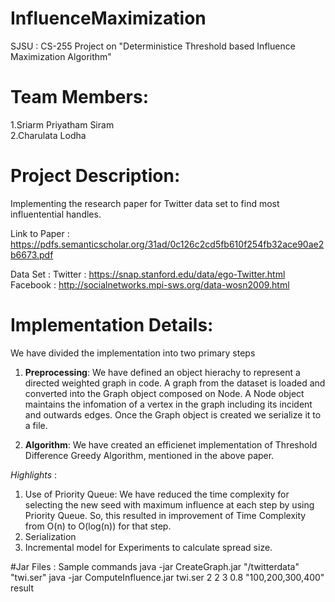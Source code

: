 # InfluenceMaximization
 SJSU : CS-255 Project on "Deterministice Threshold based Influence Maximization Algorithm"
 
 # Team Members:
   1.Sriarm Priyatham Siram <br />
   2.Charulata Lodha

 # Project Description:
 Implementing the research paper for Twitter data set to find most influentential handles.
 
 Link to Paper : https://pdfs.semanticscholar.org/31ad/0c126c2cd5fb610f254fb32ace90ae2b6673.pdf
 
 Data Set :
 Twitter : https://snap.stanford.edu/data/ego-Twitter.html
 Facebook : http://socialnetworks.mpi-sws.org/data-wosn2009.html
 
 
 # Implementation Details:
   We have divided the implementation into two primary steps
   1. **Preprocessing**: We have defined an object hierachy to represent a directed weighted graph in code. A graph from the dataset is loaded and converted into the Graph object composed on Node. A Node object maintains the infomation of a vertex in the graph including its incident and outwards edges. Once the Graph object is created we serialize it to a file.
   
   2. **Algorithm**: We have created an efficienet implementation of Threshold Difference Greedy Algorithm, mentioned in the above paper. 
   
   *Highlights* : 
   1. Use of Priority Queue:
   We have reduced the time complexity for selecting the new seed with maximum influence at each step by using Priority Queue. So, this resulted in improvement of Time Complexity from O(n) to O(log(n)) for that step.
   2. Serialization
   3. Incremental model for Experiments to calculate spread size.
   
   #Jar Files :
   Sample commands
   java -jar CreateGraph.jar "/twitterdata" "twi.ser"
   java -jar ComputeInfluence.jar twi.ser 2 2 3 0.8 "100,200,300,400" result

